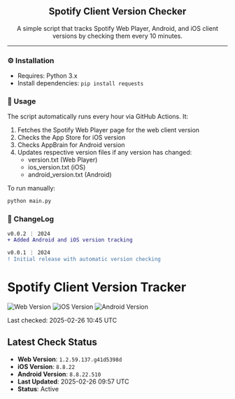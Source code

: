 <div align="center">
  <h2 align="center">Spotify Client Version Checker</h2>
  <p align="center">
    A simple script that tracks Spotify Web Player, Android, and iOS client versions by checking them every 10 minutes.
  </p>
</div>

---

### ⚙️ Installation

- Requires: Python 3.x
- Install dependencies: `pip install requests`

### 📝 Usage

The script automatically runs every hour via GitHub Actions. It:

1. Fetches the Spotify Web Player page for the web client version
2. Checks the App Store for iOS version
3. Checks AppBrain for Android version
4. Updates respective version files if any version has changed:
   - version.txt (Web Player)
   - ios_version.txt (iOS)
   - android_version.txt (Android)

To run manually:

```bash
python main.py
```

### 📜 ChangeLog

```diff
v0.0.2 ⋮ 2024
+ Added Android and iOS version tracking

v0.0.1 ⋮ 2024
! Initial release with automatic version checking
```

# Spotify Client Version Tracker

![Web Version](https://img.shields.io/badge/Spotify%20Web-1.2.59.145.g1554f747-brightgreen)
![iOS Version](https://img.shields.io/badge/Spotify%20iOS-8.8.22-blue)
![Android Version](https://img.shields.io/badge/Spotify%20Android-8.8.22.510-orange)

Last checked: 2025-02-26 10:45 UTC

## Latest Check Status

- **Web Version**: `1.2.59.137.g41d5398d`
- **iOS Version**: `8.8.22`
- **Android Version**: `8.8.22.510`
- **Last Updated**: 2025-02-26 09:57 UTC
- **Status**: Active
